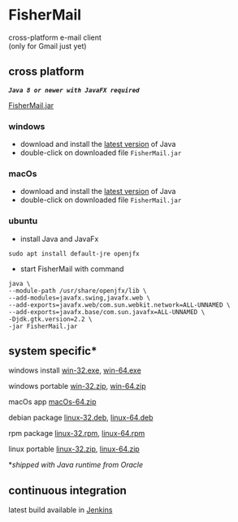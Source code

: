 # FisherMail
cross-platform e-mail client  
(only for Gmail just yet)

## cross platform 
__*`Java 8 or newer with JavaFX required`*__

[FisherMail.jar](https://speederpan.uk.to/jenkins/job/mail-client-distrib/lastSuccessfulBuild/artifact/mail-client-distrib/distrib/FisherMail.jar)

### windows
+ download and install the [latest version](https://www.java.com/en/download/) of Java  
+ double-click on downloaded file `FisherMail.jar`

### macOs
+ download and install the [latest version](https://www.java.com/en/download/) of Java  
+ double-click on downloaded file `FisherMail.jar`

### ubuntu
+ install Java and JavaFx  
```
sudo apt install default-jre openjfx
```  
+ start FisherMail with command
```
java \
--module-path /usr/share/openjfx/lib \
--add-modules=javafx.swing,javafx.web \
--add-exports=javafx.web/com.sun.webkit.network=ALL-UNNAMED \
--add-exports=javafx.base/com.sun.javafx=ALL-UNNAMED \
-Djdk.gtk.version=2.2 \
-jar FisherMail.jar
```

## system specific\*

windows install [win-32.exe](https://speederpan.uk.to/jenkins/job/mail-client-distrib/lastSuccessfulBuild/artifact/mail-client-distrib/distrib/FisherMail-win32.exe),
[win-64.exe](http://speederpan.uk.to/jenkins/job/mail-client-distrib/lastSuccessfulBuild/artifact/mail-client-distrib/distrib/FisherMail-win64.exe)

windows portable [win-32.zip](https://speederpan.uk.to/jenkins/job/mail-client-distrib/lastSuccessfulBuild/artifact/mail-client-distrib/distrib/FisherMail-win32.zip),
[win-64.zip](http://speederpan.uk.to/jenkins/job/mail-client-distrib/lastSuccessfulBuild/artifact/mail-client-distrib/distrib/FisherMail-win64.zip)

macOs app [macOs-64.zip](http://speederpan.uk.to/jenkins/job/mail-client-distrib/lastSuccessfulBuild/artifact/mail-client-distrib/distrib/FisherMail-macOs.zip)

debian package [linux-32.deb](http://speederpan.uk.to/jenkins/job/mail-client-distrib/lastSuccessfulBuild/artifact/mail-client-distrib/distrib/FisherMail-lin32.deb),
[linux-64.deb](http://speederpan.uk.to/jenkins/job/mail-client-distrib/lastSuccessfulBuild/artifact/mail-client-distrib/distrib/FisherMail-lin64.deb)

rpm package [linux-32.rpm](http://speederpan.uk.to/jenkins/job/mail-client-distrib/lastSuccessfulBuild/artifact/mail-client-distrib/distrib/FisherMail-lin32.rpm),
[linux-64.rpm](http://speederpan.uk.to/jenkins/job/mail-client-distrib/lastSuccessfulBuild/artifact/mail-client-distrib/distrib/FisherMail-lin64.rpm)

linux portable [linux-32.zip](http://speederpan.uk.to/jenkins/job/mail-client-distrib/lastSuccessfulBuild/artifact/mail-client-distrib/distrib/FisherMail-lin32.zip),
[linux-64.zip](http://speederpan.uk.to/jenkins/job/mail-client-distrib/lastSuccessfulBuild/artifact/mail-client-distrib/distrib/FisherMail-lin64.zip)

\**shipped with Java runtime from Oracle*

## continuous integration
latest build available in [Jenkins](https://speederpan.uk.to/jenkins/job/mail-client-distrib%20(continuous))
